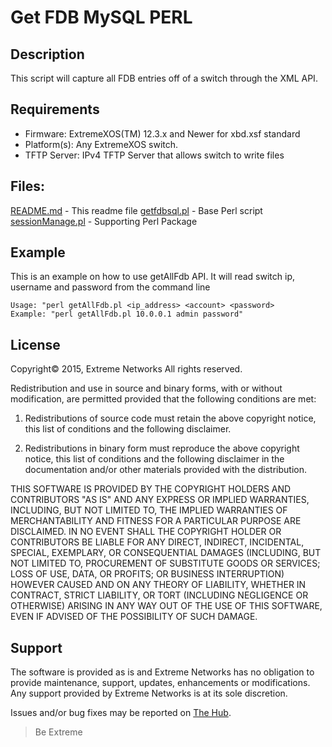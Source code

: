 # Get FDB MySQL PERL

## Description
This script will capture all FDB entries off of a switch through the XML API.

## Requirements
* Firmware: ExtremeXOS(TM) 12.3.x and Newer for xbd.xsf standard
* Platform(s): Any ExtremeXOS switch.
* TFTP Server: IPv4 TFTP Server that allows switch to write files

## Files:
[README.md](README.md)    - This readme file
[getfdbsql.pl](getfdbsql.pl)            - Base Perl script
[sessionManage.pl](sessionManage.pl)        - Supporting Perl Package

## Example
This is an example on how to use getAllFdb API.
It will read  switch ip, username and password from the command line
```
Usage: "perl getAllFdb.pl <ip_address> <account> <password>
Example: "perl getAllFdb.pl 10.0.0.1 admin password"
```

## License
Copyright© 2015, Extreme Networks
All rights reserved.

Redistribution and use in source and binary forms, with or without modification,
are permitted provided that the following conditions are met:

1. Redistributions of source code must retain the above copyright notice, this
list of conditions and the following disclaimer.

2. Redistributions in binary form must reproduce the above copyright notice,
this list of conditions and the following disclaimer in the documentation
and/or other materials provided with the distribution.

THIS SOFTWARE IS PROVIDED BY THE COPYRIGHT HOLDERS AND CONTRIBUTORS "AS IS" AND
ANY EXPRESS OR IMPLIED WARRANTIES, INCLUDING, BUT NOT LIMITED TO, THE IMPLIED
WARRANTIES OF MERCHANTABILITY AND FITNESS FOR A PARTICULAR PURPOSE ARE
DISCLAIMED. IN NO EVENT SHALL THE COPYRIGHT HOLDER OR CONTRIBUTORS BE LIABLE
FOR ANY DIRECT, INDIRECT, INCIDENTAL, SPECIAL, EXEMPLARY, OR CONSEQUENTIAL
DAMAGES (INCLUDING, BUT NOT LIMITED TO, PROCUREMENT OF SUBSTITUTE GOODS OR
SERVICES; LOSS OF USE, DATA, OR PROFITS; OR BUSINESS INTERRUPTION) HOWEVER
CAUSED AND ON ANY THEORY OF LIABILITY, WHETHER IN CONTRACT, STRICT LIABILITY,
OR TORT (INCLUDING NEGLIGENCE OR OTHERWISE) ARISING IN ANY WAY OUT OF THE USE
OF THIS SOFTWARE, EVEN IF ADVISED OF THE POSSIBILITY OF SUCH DAMAGE.

## Support
The software is provided as is and Extreme Networks has no obligation to provide
maintenance, support, updates, enhancements or modifications.
Any support provided by Extreme Networks is at its sole discretion.

Issues and/or bug fixes may be reported on [The Hub](https://community.extremenetworks.com/).

>Be Extreme
